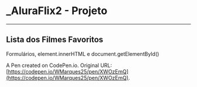 # _AluraFlix2 - Projeto

------------------------------

## Lista dos Filmes Favoritos

Formulários, element.innerHTML e document.getElementById()

A Pen created on CodePen.io. Original URL: [https://codepen.io/WMarques25/pen/XWOzEmQ](https://codepen.io/WMarques25/pen/XWOzEmQ).
